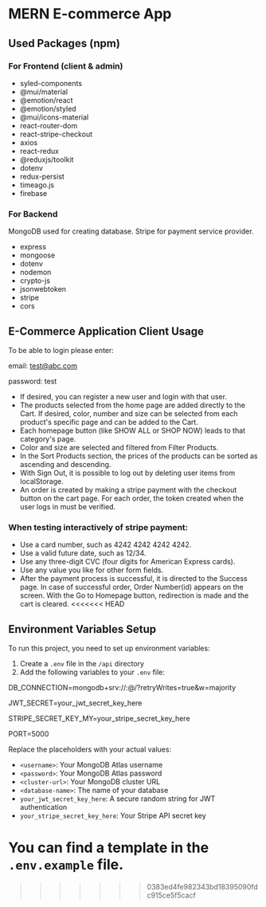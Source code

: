 # MERN E-commerce App

## Used Packages (npm)

### For Frontend (client & admin)

- syled-components
- @mui/material
- @emotion/react
- @emotion/styled
- @mui/icons-material
- react-router-dom
- react-stripe-checkout
- axios
- react-redux
- @reduxjs/toolkit
- dotenv
- redux-persist
- timeago.js
- firebase

### For Backend

MongoDB used for creating database.
Stripe for payment service provider.

- express
- mongoose
- dotenv
- nodemon
- crypto-js
- jsonwebtoken
- stripe
- cors

## E-Commerce Application Client Usage

To be able to login please enter:

email: test@abc.com

password: test

- If desired, you can register a new user and login with that user.
- The products selected from the home page are added directly to the Cart. If desired, color, number and size can be selected from each product's specific page and can be added to the Cart.
- Each homepage button (like SHOW ALL or SHOP NOW) leads to that category's page.
- Color and size are selected and filtered from Filter Products.
- In the Sort Products section, the prices of the products can be sorted as ascending and descending.
- With Sign Out, it is possible to log out by deleting user items from localStorage.
- An order is created by making a stripe payment with the checkout button on the cart page. For each order, the token created when the user logs in must be verified.

### When testing interactively of stripe payment:
- Use a card number, such as 4242 4242 4242 4242.
- Use a valid future date, such as 12/34.
- Use any three-digit CVC (four digits for American Express cards).
- Use any value you like for other form fields.
- After the payment process is successful, it is directed to the Success page. In case of successful order, Order Number(id) appears on the screen. With the Go to Homepage button, redirection is made and the cart is cleared.
<<<<<<< HEAD


## Environment Variables Setup

To run this project, you need to set up environment variables:

1. Create a `.env` file in the `/api` directory
2. Add the following variables to your `.env` file:

DB_CONNECTION=mongodb+srv://<username>:<password>@<cluster-url>/<database-name>?retryWrites=true&w=majority

JWT_SECRET=your_jwt_secret_key_here

STRIPE_SECRET_KEY_MY=your_stripe_secret_key_here

PORT=5000

Replace the placeholders with your actual values:
- `<username>`: Your MongoDB Atlas username
- `<password>`: Your MongoDB Atlas password
- `<cluster-url>`: Your MongoDB cluster URL
- `<database-name>`: The name of your database
- `your_jwt_secret_key_here`: A secure random string for JWT authentication
- `your_stripe_secret_key_here`: Your Stripe API secret key

You can find a template in the `.env.example` file.
=======
>>>>>>> 0383ed4fe982343bd18395090fdc915ce5f5cacf
